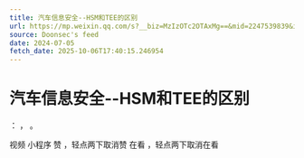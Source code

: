 ```yaml
---
title: 汽车信息安全--HSM和TEE的区别
url: https://mp.weixin.qq.com/s?__biz=MzIzOTc2OTAxMg==&mid=2247539839&idx=1&sn=eb5802ccb329d2ecf38ef3258d91a87f
source: Doonsec's feed
date: 2024-07-05
fetch_date: 2025-10-06T17:40:15.246954
---
```


# 汽车信息安全--HSM和TEE的区别

：
，
。

视频
小程序
赞
，轻点两下取消赞
在看
，轻点两下取消在看